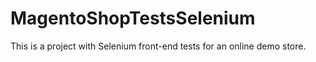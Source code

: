# MagentoShopTestsSelenium
This is a project with Selenium front-end tests for an online demo store.
